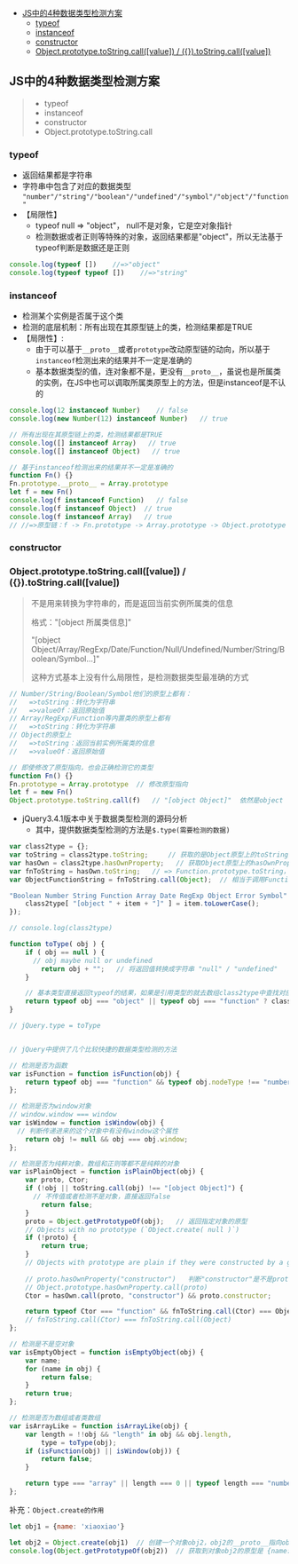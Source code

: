 - [JS中的4种数据类型检测方案](#js中的4种数据类型检测方案)
  - [typeof](#typeof)
  - [instanceof](#instanceof)
  - [constructor](#constructor)
  - [Object.prototype.toString.call([value]) / ({}).toString.call([value])](#objectprototypetostringcallvalue--tostringcallvalue)

## JS中的4种数据类型检测方案

> - typeof
> - instanceof
> - constructor
> - Object.prototype.toString.call

### typeof

- 返回结果都是字符串
- 字符串中包含了对应的数据类型  `"number"/"string"/"boolean"/"undefined"/"symbol"/"object"/"function"`
- 【局限性】
  - typeof null => "object"， null不是对象，它是空对象指针
  - 检测数据或者正则等特殊的对象，返回结果都是"object"，所以无法基于typeof判断是数据还是正则

```javascript
console.log(typeof [])    //=>"object"
console.log(typeof typeof [])    //=>"string"
```

### instanceof

- 检测某个实例是否属于这个类
- 检测的底层机制：所有出现在其原型链上的类，检测结果都是TRUE
- 【局限性】:
  - 由于可以基于`__proto__`或者`prototype`改动原型链的动向，所以基于`instanceof`检测出来的结果并不一定是准确的
  - 基本数据类型的值，连对象都不是，更没有`__proto__`，虽说也是所属类的实例，在JS中也可以调取所属类原型上的方法，但是instanceof是不认的

```javascript
console.log(12 instanceof Number)    // false
console.log(new Number(12) instanceof Number)   // true

// 所有出现在其原型链上的类，检测结果都是TRUE
console.log([] instanceof Array)   // true
console.log([] instanceof Object)   // true
```

```javascript
// 基于instanceof检测出来的结果并不一定是准确的
function Fn() {}
Fn.prototype.__proto__ = Array.prototype
let f = new Fn()
console.log(f instanceof Function)   // false
console.log(f instanceof Object)  // true
console.log(f instanceof Array)   // true
// //=>原型链：f -> Fn.prototype -> Array.prototype -> Object.prototype
```

### constructor


### Object.prototype.toString.call([value]) / ({}).toString.call([value])

> 不是用来转换为字符串的，而是返回当前实例所属类的信息
> 
> 格式："[object 所属类信息]"
> 
> "[object Object/Array/RegExp/Date/Function/Null/Undefined/Number/String/Boolean/Symbol...]"
> 
> 这种方式基本上没有什么局限性，是检测数据类型最准确的方式

```javascript
// Number/String/Boolean/Symbol他们的原型上都有：
//   =>toString：转化为字符串
//   =>valueOf：返回原始值
// Array/RegExp/Function等内置类的原型上都有
//   =>toString：转化为字符串
// Object的原型上
//   =>toString：返回当前实例所属类的信息
//   =>valueOf：返回原始值
```

```javascript
// 即使修改了原型指向，也会正确检测它的类型
function Fn() {}
Fn.prototype = Array.prototype  // 修改原型指向
let f = new Fn()
Object.prototype.toString.call(f)   // "[object Object]"  依然是object
```

- jQuery3.4.1版本中关于数据类型检测的源码分析
  - 其中，提供数据类型检测的方法是`$.type(需要检测的数据)`

```javascript
var class2type = {};
var toString = class2type.toString;     // 获取的是Object原型上的toString方法，等价于：Object.prototype.toString
var hasOwn = class2type.hasOwnProperty;   // 获取Object原型上的hasOwnProperty
var fnToString = hasOwn.toString;   // => Function.prototype.toString， 作用是转换成字符串
var ObjectFunctionString = fnToString.call(Object);  // 相当于调用Function.prototype.toString.call(Object) 得到的结果是： "function Object() { [native code] }"

"Boolean Number String Function Array Date RegExp Object Error Symbol".split( " " ).forEach(function anonymous(item){
    class2type[ "[object " + item + "]" ] = item.toLowerCase(); 
});

// console.log(class2type)

function toType( obj ) {
    if ( obj == null ) {
      // obj maybe null or undefined
        return obj + "";   // 将返回值转换成字符串 "null" / "undefined"
    }

    // 基本类型直接返回typeof的结果，如果是引用类型的就去数组class2type中查找对应的类型
    return typeof obj === "object" || typeof obj === "function" ? class2type[ toString.call( obj ) ] || "object" : typeof obj;
}

// jQuery.type = toType


// jQuery中提供了几个比较快捷的数据类型检测的方法

// 检测是否为函数
var isFunction = function isFunction(obj) {
    return typeof obj === "function" && typeof obj.nodeType !== "number";
};

// 检测是否为window对象
// window.window === window
var isWindow = function isWindow(obj) {
  // 判断传递进来的这个对象中有没有window这个属性
    return obj != null && obj === obj.window;
};

// 检测是否为纯粹对象，数组和正则等都不是纯粹的对象
var isPlainObject = function isPlainObject(obj) {
    var proto, Ctor;
    if (!obj || toString.call(obj) !== "[object Object]") {
      // 不传值或者检测不是对象，直接返回false
        return false;
    }
    proto = Object.getPrototypeOf(obj);   // 返回指定对象的原型
    // Objects with no prototype (`Object.create( null )`)
    if (!proto) {
        return true;
    }
    // Objects with prototype are plain if they were constructed by a global Object function
    
    // proto.hasOwnProperty("constructor")   判断"constructor"是不是proto的私有属性
    // Object.prototype.hasOwnProperty.call(proto)
    Ctor = hasOwn.call(proto, "constructor") && proto.constructor;

    return typeof Ctor === "function" && fnToString.call(Ctor) === ObjectFunctionString;
    // fnToString.call(Ctor) === fnToString.call(Object)
};

// 检测是不是空对象
var isEmptyObject = function isEmptyObject(obj) {
    var name;
    for (name in obj) {
        return false;
    }
    return true;
};

// 检测是否为数组或者类数组
var isArrayLike = function isArrayLike(obj) {
    var length = !!obj && "length" in obj && obj.length,
        type = toType(obj);
    if (isFunction(obj) || isWindow(obj)) {
        return false;
    }

    return type === "array" || length === 0 || typeof length === "number" && length > 0 && (length - 1) in obj;
};
```

补充：`Object.create的作用`
```javascript
let obj1 = {name: 'xiaoxiao'}

let obj2 = Object.create(obj1)  // 创建一个对象obj2，obj2的__proto__指向obj1
console.log(Object.getPrototypeOf(obj2))  // 获取到对象obj2的原型是 {name: "xiaoxiao"}
```
